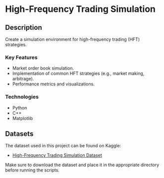 # High-Frequency Trading Simulation

## Description
Create a simulation environment for high-frequency trading (HFT) strategies.

### Key Features
- Market order book simulation.
- Implementation of common HFT strategies (e.g., market making, arbitrage).
- Performance metrics and visualizations.

### Technologies
- Python
- C++
- Matplotlib

## Datasets

The dataset used in this project can be found on Kaggle:
- [High-Frequency Trading Simulation Dataset](https://www.kaggle.com/datasets/saur3x/high-frequency-trading-simulation)

Make sure to download the dataset and place it in the appropriate directory before running the scripts.

